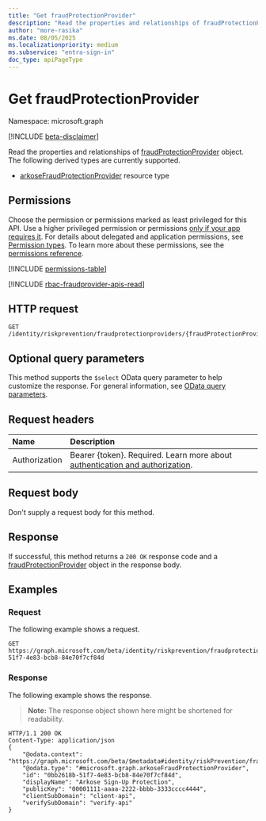 ```yaml
---
title: "Get fraudProtectionProvider"
description: "Read the properties and relationships of fraudProtectionProvider object."
author: "more-rasika"
ms.date: 08/05/2025
ms.localizationpriority: medium
ms.subservice: "entra-sign-in"
doc_type: apiPageType
---
```


# Get fraudProtectionProvider

Namespace: microsoft.graph

[!INCLUDE [beta-disclaimer](../../includes/beta-disclaimer.md)]

Read the properties and relationships of [fraudProtectionProvider](../resources/fraudprotectionprovider.md) object. The following derived types are currently supported.

- [arkoseFraudProtectionProvider](../resources/arkosefraudprotectionprovider.md) resource type

## Permissions

Choose the permission or permissions marked as least privileged for this API. Use a higher privileged permission or permissions [only if your app requires it](/graph/permissions-overview#best-practices-for-using-microsoft-graph-permissions). For details about delegated and application permissions, see [Permission types](/graph/permissions-overview#permission-types). To learn more about these permissions, see the [permissions reference](/graph/permissions-reference).

<!-- {
  "blockType": "permissions",
  "name": "fraudprotectionprovider-get-permissions"
}
-->
[!INCLUDE [permissions-table](../includes/permissions/fraudprotectionprovider-get-permissions.md)]

[!INCLUDE [rbac-fraudprovider-apis-read](../includes/rbac-for-apis/rbac-fraudprovider-apis-read.md)]

## HTTP request

<!-- {
  "blockType": "ignored"
}
-->
``` http
GET /identity/riskprevention/fraudprotectionproviders/{fraudProtectionProviderId}
```

## Optional query parameters

This method supports the `$select` OData query parameter to help customize the response. For general information, see [OData query parameters](/graph/query-parameters).

## Request headers

|Name|Description|
|:---|:---|
|Authorization|Bearer {token}. Required. Learn more about [authentication and authorization](/graph/auth/auth-concepts).|

## Request body

Don't supply a request body for this method.

## Response

If successful, this method returns a `200 OK` response code and a [fraudProtectionProvider](../resources/fraudprotectionprovider.md) object in the response body.

## Examples

### Request

The following example shows a request.
<!-- {
  "blockType": "request",
  "name": "get_fraudprotectionprovider"
}
-->
``` http
GET https://graph.microsoft.com/beta/identity/riskprevention/fraudprotectionproviders/0bb2618b-51f7-4e83-bcb8-84e70f7cf84d
```


### Response

The following example shows the response.
>**Note:** The response object shown here might be shortened for readability.
<!-- {
  "blockType": "response",
  "truncated": true,
  "@odata.type": "microsoft.graph.fraudProtectionProvider"
}
-->
``` http
HTTP/1.1 200 OK
Content-Type: application/json
{
    "@odata.context": "https://graph.microsoft.com/beta/$metadata#identity/riskPrevention/fraudProtectionProviders/$entity",
    "@odata.type": "#microsoft.graph.arkoseFraudProtectionProvider",
    "id": "0bb2618b-51f7-4e83-bcb8-84e70f7cf84d",
    "displayName": "Arkose Sign-Up Protection",
    "publicKey": "00001111-aaaa-2222-bbbb-3333cccc4444",
    "clientSubDomain": "client-api",
    "verifySubDomain": "verify-api"
}
```

